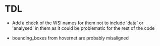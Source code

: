 
# TDL

- Add a check of the WSI names for them not to include 'data' or 'analysed' in them as it could be problematic for the rest of the code 

- bounding_boxes from hovernet are probably misaligned
